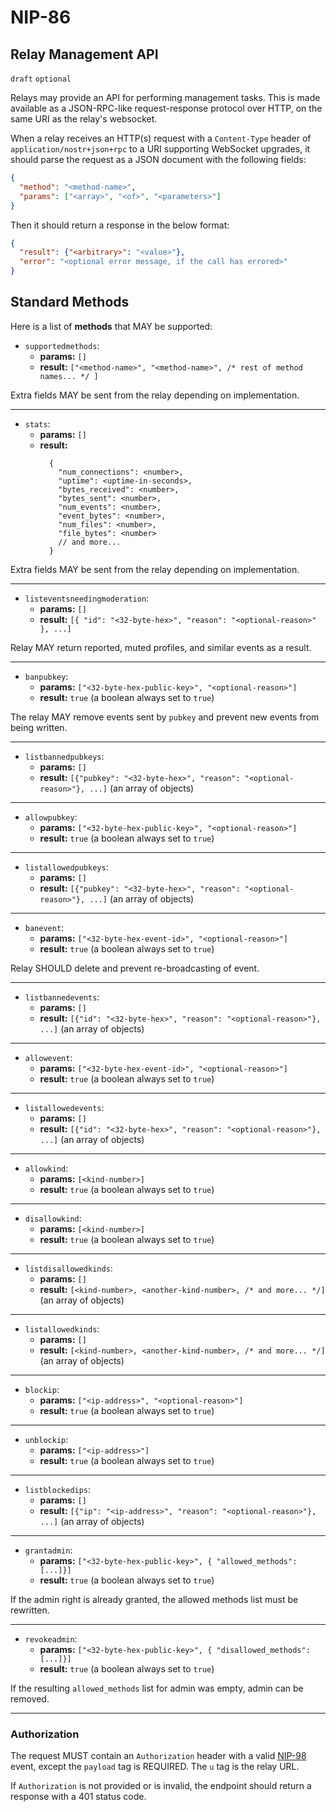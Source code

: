 NIP-86
======

Relay Management API
--------------------

`draft` `optional`

Relays may provide an API for performing management tasks. This is made available as a JSON-RPC-like request-response protocol over HTTP, on the same URI as the relay's websocket.

When a relay receives an HTTP(s) request with a `Content-Type` header of `application/nostr+json+rpc` to a URI supporting WebSocket upgrades, it should parse the request as a JSON document with the following fields:

```json
{
  "method": "<method-name>",
  "params": ["<array>", "<of>", "<parameters>"]
}
```

Then it should return a response in the below format:

```json
{
  "result": {"<arbitrary>": "<value>"},
  "error": "<optional error message, if the call has errored>"
}
```

## Standard Methods

Here is a list of **methods** that MAY be supported:

* `supportedmethods`: 
  - **params:** `[]`
  - **result:** `["<method-name>", "<method-name>", /* rest of method names... */ ]`

Extra fields MAY be sent from the relay depending on implementation.

---

* `stats`: 
  - **params:** `[]`
  - **result:**
    ```jsonc
      {
        "num_connections": <number>,
        "uptime": <uptime-in-seconds>,
        "bytes_received": <number>,
        "bytes_sent": <number>,
        "num_events": <number>,
        "event_bytes": <number>,
        "num_files": <number>,
        "file_bytes": <number>
        // and more...
      }
    ```

Extra fields MAY be sent from the relay depending on implementation.

---

* `listeventsneedingmoderation`: 
  - **params:** `[]`
  - **result:** `[{ "id": "<32-byte-hex>", "reason": "<optional-reason>" }, ...]`

Relay MAY return reported, muted profiles, and similar events as a result.

---

* `banpubkey`: 
  - **params:** `["<32-byte-hex-public-key>", "<optional-reason>"]`
  - **result:** `true` (a boolean always set to `true`)

The relay MAY remove events sent by `pubkey` and prevent new events from being written.

---

* `listbannedpubkeys`: 
  - **params:** `[]`
  - **result:** `[{"pubkey": "<32-byte-hex>", "reason": "<optional-reason>"}, ...]` (an array of objects)

---

* `allowpubkey`: 
  - **params:** `["<32-byte-hex-public-key>", "<optional-reason>"]`
  - **result:** `true` (a boolean always set to `true`)

---

* `listallowedpubkeys`: 
  - **params:** `[]`
  - **result:** `[{"pubkey": "<32-byte-hex>", "reason": "<optional-reason>"}, ...]` (an array of objects)

---

* `banevent`: 
  - **params:** `["<32-byte-hex-event-id>", "<optional-reason>"]`
  - **result:** `true` (a boolean always set to `true`)

Relay SHOULD delete and prevent re-broadcasting of event.

---

* `listbannedevents`: 
  - **params:** `[]`
  - **result:** `[{"id": "<32-byte-hex>", "reason": "<optional-reason>"}, ...]` (an array of objects)

---

* `allowevent`: 
  - **params:** `["<32-byte-hex-event-id>", "<optional-reason>"]`
  - **result:** `true` (a boolean always set to `true`)

---

* `listallowedevents`: 
  - **params:** `[]`
  - **result:** `[{"id": "<32-byte-hex>", "reason": "<optional-reason>"}, ...]` (an array of objects)

---

* `allowkind`: 
  - **params:** `[<kind-number>]`
  - **result:** `true` (a boolean always set to `true`)

---

* `disallowkind`: 
  - **params:** `[<kind-number>]`
  - **result:** `true` (a boolean always set to `true`)

---

* `listdisallowedkinds`: 
  - **params:** `[]`
  - **result:** `[<kind-number>, <another-kind-number>, /* and more... */]` (an array of objects)

---

* `listallowedkinds`: 
  - **params:** `[]`
  - **result:** `[<kind-number>, <another-kind-number>, /* and more... */]` (an array of objects)

---

* `blockip`: 
  - **params:** `["<ip-address>", "<optional-reason>"]`
  - **result:** `true` (a boolean always set to `true`)

---

* `unblockip`: 
  - **params:** `["<ip-address>"]`
  - **result:** `true` (a boolean always set to `true`)

---

* `listblockedips`: 
  - **params:** `[]`
  - **result:** `[{"ip": "<ip-address>", "reason": "<optional-reason>"}, ...]` (an array of objects)

---

* `grantadmin`: 
  - **params:** `["<32-byte-hex-public-key>", { "allowed_methods": [...]}]`
  - **result:** `true` (a boolean always set to `true`)

If the admin right is already granted, the allowed methods list must be rewritten.

---

* `revokeadmin`: 
  - **params:** `["<32-byte-hex-public-key>", { "disallowed_methods": [...]}]`
  - **result:** `true` (a boolean always set to `true`)

If the resulting `allowed_methods` list for admin was empty, admin can be removed.

---

### Authorization

The request MUST contain an `Authorization` header with a valid [NIP-98](./98.md) event, except the `payload` tag is REQUIRED. The `u` tag is the relay URL.

If `Authorization` is not provided or is invalid, the endpoint should return a response with a 401 status code.
